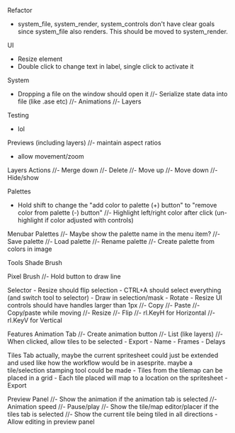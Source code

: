 Refactor
  - system_file, system_render, system_controls don't have clear goals since system_file also renders.
    This should be moved to system_render. 
    
UI
  - Resize element
  - Double click to change text in label, single click to activate it

System
  - Dropping a file on the window should open it
  //- Serialize state data into file (like .ase etc)
    //- Animations
    //- Layers

Testing
  - lol

Previews (including layers)
  //- maintain aspect ratios
  - allow movement/zoom
  
Layers
  Actions
    //- Merge down
    //- Delete
    //- Move up
    //- Move down
    //- Hide/show

Palettes
  - Hold shift to change the "add color to palette (+) button" to "remove color from palette (-) button"
  //- Highlight left/right color after click (un-highlight if color adjusted with controls)

Menubar
  Palettes
    //- Maybe show the palette name in the menu item?
    //- Save palette
    //- Load palette
    //- Rename palette
    //- Create palette from colors in image

Tools
  Shade Brush

  Pixel Brush
    //- Hold button to draw line
 
  Selector
    - Resize should flip selection
    - CTRL+A should select everything (and switch tool to selector)
    - Draw in selection/mask
    - Rotate
    - Resize UI controls should have handles larger than 1px
    //- Copy
    //- Paste
    //- Copy/paste while moving
    //- Resize
    //- Flip
      //- rl.KeyH for Horizontal
      //- rl.KeyV for Vertical

Features
  Animation Tab
    //- Create animation button
    //- List (like layers)
      //- When clicked, allow tiles to be selected
    - Export
      - Name
      - Frames
      - Delays
  
  Tiles Tab
    actually, maybe the current spritesheet could just be extended and used like
    how the workflow would be in asesprite. maybe a tile/selection stamping tool
    could be made
    - Tiles from the tilemap can be placed in a grid
    - Each tile placed will map to a location on the spritesheet
    - Export
  
  Preview Panel
    //- Show the animation if the animation tab is selected
      //- Animation speed
      //- Pause/play
    //- Show the tile/map editor/placer if the tiles tab is selected
      //- Show the current tile being tiled in all directions
      - Allow editing in preview panel